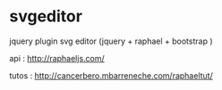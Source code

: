 svgeditor
=========

jquery plugin svg editor (jquery + raphael + bootstrap )

api :
http://raphaeljs.com/

tutos :
http://cancerbero.mbarreneche.com/raphaeltut/